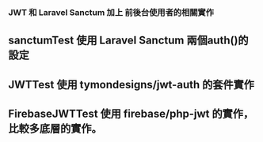 ### JWT 和 Laravel Sanctum 加上 前後台使用者的相關實作

## sanctumTest 使用 Laravel Sanctum 兩個auth()的設定

## JWTTest 使用 tymondesigns/jwt-auth 的套件實作

## FirebaseJWTTest 使用 firebase/php-jwt 的實作，比較多底層的實作。

